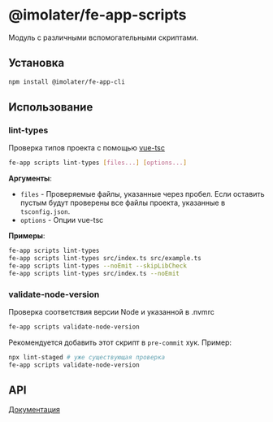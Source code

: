 # @imolater/fe-app-scripts

Модуль с различными вспомогательными скриптами.

## Установка

```bash 
npm install @imolater/fe-app-cli
```

## Использование

### lint-types

Проверка типов проекта с помощью [vue-tsc](https://www.npmjs.com/package/vue-tsc)

```bash
fe-app scripts lint-types [files...] [options...]
```

**Аргументы**:

* `files` - Проверяемые файлы, указанные через пробел. Если оставить пустым будут проверены все файлы проекта,
  указанные в `tsconfig.json`.
* `options` - Опции vue-tsc

**Примеры**:

```bash
fe-app scripts lint-types
fe-app scripts lint-types src/index.ts src/example.ts
fe-app scripts lint-types --noEmit --skipLibCheck
fe-app scripts lint-types src/index.ts --noEmit
```

### validate-node-version

Проверка соответствия версии Node и указанной в .nvmrc

```bash
fe-app scripts validate-node-version
```

Рекомендуется добавить этот скрипт в `pre-commit` хук. Пример:

```bash
npx lint-staged # уже существующая проверка
fe-app scripts validate-node-version
```

## API

[Документация](./docs/api/README.md)
